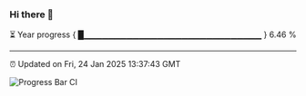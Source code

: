 ### Hi there 👋

⏳ Year progress { █▁▁▁▁▁▁▁▁▁▁▁▁▁▁▁▁▁▁▁▁▁▁▁▁▁▁▁▁▁ } 6.46 %

---

⏰ Updated on Fri, 24 Jan 2025 13:37:43 GMT

![Progress Bar CI](https://github.com/IshwaranRudhara/GIT-ACTION/workflows/Progress%20Bar%20CI/badge.svg)
